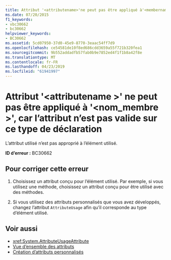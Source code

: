 ```yaml
---
title: Attribut '<attributename>'ne peut pas être appliqué à'<membername>', car l’attribut n’est pas valide sur ce type de déclaration
ms.date: 07/20/2015
f1_keywords:
- vbc30662
- bc30662
helpviewer_keywords:
- BC30662
ms.assetid: 5cd07950-37d0-45e9-8770-3eaac54ff7d9
ms.openlocfilehash: ce54581de10f8ed686cdd3659a55f721b320fea1
ms.sourcegitcommit: 9b552addadfb57fab0b9e7852ed4f1f1b8a42f8e
ms.translationtype: MT
ms.contentlocale: fr-FR
ms.lasthandoff: 04/23/2019
ms.locfileid: "61941997"
---
```

# <a name="attribute-attributename-cannot-be-applied-to-membername-because-the-attribute-is-not-valid-on-this-declaration-type"></a>Attribut '\<attributename >' ne peut pas être appliqué à '\<nom_membre >', car l’attribut n’est pas valide sur ce type de déclaration
L’attribut utilisé n’est pas approprié à l’élément utilisé.  
  
 **ID d’erreur :** BC30662  
  
## <a name="to-correct-this-error"></a>Pour corriger cette erreur  
  
1. Choisissez un attribut conçu pour l’élément utilisé. Par exemple, si vous utilisez une méthode, choisissez un attribut conçu pour être utilisé avec des méthodes.  
  
2. Si vous utilisez des attributs personnalisés que vous avez développés, changez l’attribut `AttributeUsage` afin qu’il corresponde au type d’élément utilisé.  
  
## <a name="see-also"></a>Voir aussi

- <xref:System.AttributeUsageAttribute>
- [Vue d’ensemble des attributs](~/docs/visual-basic/programming-guide/concepts/attributes/index.md)
- [Création d’attributs personnalisés](~/docs/visual-basic/programming-guide/concepts/attributes/creating-custom-attributes.md)
